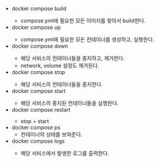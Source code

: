 - docker compose build <service>
    - compose.yml에 필요한 모든 이미지를 찾아서 build한다.
- docker compose up <service>
    - compose.yml에 필요한 모든 컨테이너를 생성하고, 실행한다.
- docker compose down <service>
    - 해당 서비스의 컨테이너들을 중지하고, 제거한다.
    - network, volume 설정도 제거된다.
- docker compose stop <service>
    - 해당 서비스의 컨테이너들을 중지한다.
- docker compose start <service>
    - 해당 서비스의 중지된 컨테이너들을 실행한다.
- docker compose restart <service>
    - stop + start
- docker compose ps
    - 컨테이너의 상태를 보여준다.
- docker compose logs <service>
    - 해당 서비스에서 발생한 로그를 출력한다.
